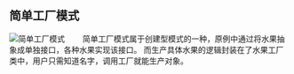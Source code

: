 ## 简单工厂模式

![简单工厂模式](https://github.com/GRain-long/ddstudy/tree/dev/ddstudy-designpattern/src/main/resources/image/simpleFactory.png)
&emsp;&emsp;简单工厂模式属于创建型模式的一种，原例中通过将水果抽象成单独接口，各种水果实现该接口。
而生产具体水果的逻辑封装在了水果工厂类中，用户只需知道名字，调用工厂就能生产对象。


